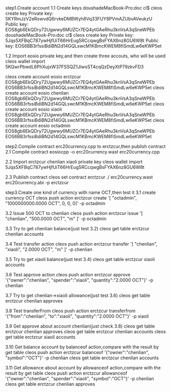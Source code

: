 step1.Create account
1.1 Create keys
doushadeMacBook-Pro:doc cl$ cleos create key
Private key: 5KYRmJzV2eRswvdQ6rvkeDMBWyh8Vq33FUY8PVmAZUbvAVeukzU
Public key: EOS8gb6EkQDry72Ugwwy6MUZCr7EQ4ytGAeRhu3knVsA3qSneWPEb
doushadeMacBook-Pro:doc cl$ cleos create key
Private key: 5Jqs5XFBqC787ywHjfUiT66HrEug5RCcqwgBsFYAX6nz8GU6W8t
Public key: EOS6BB3rfssiBdiBN2d14GQLswcM1KBmcKWEM8fiSmdLw6eKWP5et


1.2 Import eosio private key,and then create three accouts, who will be used
cleos wallet import 5KQwrPbwdL6PhXujxW37FSSQZ1JiwsST4cqQzDeyXtP79zkvFD3

cleos create account eosio erctzcur EOS8gb6EkQDry72Ugwwy6MUZCr7EQ4ytGAeRhu3knVsA3qSneWPEb EOS6BB3rfssiBdiBN2d14GQLswcM1KBmcKWEM8fiSmdLw6eKWP5et
cleos create account eosio chenlian EOS8gb6EkQDry72Ugwwy6MUZCr7EQ4ytGAeRhu3knVsA3qSneWPEb EOS6BB3rfssiBdiBN2d14GQLswcM1KBmcKWEM8fiSmdLw6eKWP5et
cleos create account eosio xiaoli EOS8gb6EkQDry72Ugwwy6MUZCr7EQ4ytGAeRhu3knVsA3qSneWPEb EOS6BB3rfssiBdiBN2d14GQLswcM1KBmcKWEM8fiSmdLw6eKWP5et
cleos create account eosio octadmin EOS8gb6EkQDry72Ugwwy6MUZCr7EQ4ytGAeRhu3knVsA3qSneWPEb EOS6BB3rfssiBdiBN2d14GQLswcM1KBmcKWEM8fiSmdLw6eKWP5et

step2.Compile contract erc20currency.cpp to erctzcur,then publish contract
2.1 Compile contract
eosiocpp -o erc20currency.wast erc20currency.cpp

2.2 Import erctzcur chenlian xiaoli private key
cleos wallet import 5Jqs5XFBqC787ywHjfUiT66HrEug5RCcqwgBsFYAX6nz8GU6W8t

2.3 Publish contract
cleos set contract erctzcur ./ erc20currency.wast erc20currency.abi -p erctzcur

step3.Create one kind of currency with name OCT,then test it
3.1 create currency OCT
cleos push action erctzcur create '[ "octadmin", "1000000000.0000 OCT", 0, 0, 0]' -p octadmin

3.2 Issue 500 OCT to chenlian
cleos push action erctzcur issue '[ "chenlian", "500.0000 OCT", "m" ]' -p octadmin

3.3 Try to get chenlian balance(just test 3.2)
cleos get table erctzcur chenlian accounts

3.4 Test transfer action
cleos push action erctzcur transfer '[ "chenlian", "xiaoli", "2.0000 OCT", "m" ]' -p chenlian

3.5 Try to get xiaoli balance(just test 3.4)
cleos get table erctzcur xiaoli accounts

3.6 Test approve action
cleos push action erctzcur approve '{"owner":"chenlian", "spender":"xiaoli", "quantity":"2.0000 OCT"}' -p chenlian

3.7 Try to get chenlian->xiaoli allowance(just test 3.6)
cleos get table erctzcur chenlian approves

3.8 Test transferFrom
cleos push action erctzcur transferfrom '{"from":"chenlian", "to":"xiaoli", "quantity":"2.0000 OCT"}' -p xiaoli

3.9 Get approve about account chenlian(just check 3.8)
cleos get table erctzcur chenlian approves
cleos get table erctzcur chenlian accounts
cleos get table erctzcur xiaoli accounts

3.10 Get balance account by balanceof action,compare with the result by get table
cleos push action erctzcur balanceof '{"owner":"chenlian", "symbol":"OCT"}' -p chenlian
cleos get table erctzcur chenlian accounts

3.11 Get allowance about account by allowanceof action,compare with the result by get table
cleos push action erctzcur allowanceof '{"owner":"chenlian", "spender":"xiaoli", "symbol":"OCT"}' -p chenlian
cleos get table erctzcur chenlian approves
